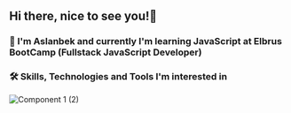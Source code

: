 ## Hi there, nice to see you!👋

### :book: I'm Aslanbek and currently I'm learning JavaScript at Elbrus BootCamp (Fullstack JavaScript Developer)

### :hammer_and_wrench: Skills, Technologies and Tools I'm interested in
![Component 1 (2)](https://user-images.githubusercontent.com/99525626/171764550-339b473b-5cc9-4e86-a537-6dd8945717d6.png)

